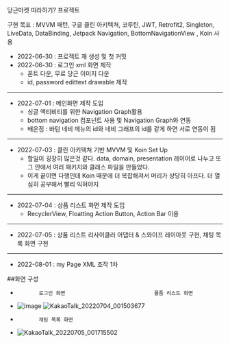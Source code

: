 당근마켓 따라하기? 프로젝트

구현 목표 : MVVM 패턴, 구글 클린 아키텍쳐, 코루틴, JWT, Retrofit2, Singleton, LiveData, DataBinding, Jetpack Navigation, BottomNavigationView , Koin 사용

- 2022-06-30 : 프로젝트 재 생성 및 첫 커밋
- 2022-06-30 : 로그인 xml 화면 제작
  - 폰트 다운, 무료 당근 이미지 다운
  - id, password edittext drawable 제작 
---
- 2022-07-01 : 메인화면 제작 도입
  - 싱글 액티비티를 위한 Navigation Graph활용
  - bottom navigation 컴포넌트 사용 및 Navigation Graph와 연동
  - 배운점 : 바텀 네비 메뉴의 id와 네비 그래프의 id를 같게 하면 서로 연동이 됨
---
- 2022-07-03 : 클린 아키텍쳐 기반 MVVM 및 Koin Set Up
  - 할일이 굉장히 많은것 같다. data, domain, presentation 레이어로 나누고 또 그 안에서 여러 패키지와 클래스 파일을 만들었다.
  - 이게 끝이면 다행인데 Koin 때문에 더 복잡해져서 머리가 상당히 아프다. 더 열심히 공부해서 빨리 익혀야지
---
- 2022-07-04 : 상품 리스트 화면 제작 도입
  - RecyclerView, Floatting Action Button, Action Bar 이용
---
- 2022-07-05 : 상품 리스트 리사이클러 어댑터 & 스와이프 레이아웃 구현, 채팅 목록 화면 구현
---
- 2022-08-01 : my Page XML 조작 1차

##화면 구성

-            로그인 화면                             물품 리스트 화면       
- ![image](https://user-images.githubusercontent.com/68932465/176664428-3d4d9a9d-d4ef-4205-9ecf-3c7d12b87732.png)
      ![KakaoTalk_20220704_001503677](https://user-images.githubusercontent.com/68932465/177046198-187d445e-0e52-4962-8960-3e1cf4064cee.jpg)
-            채팅 목록 화면
- ![KakaoTalk_20220705_001715502](https://user-images.githubusercontent.com/68932465/177182874-ca6e3d14-0de1-4ec4-838d-923dc8d06e57.jpg)
